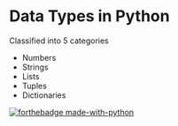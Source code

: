 # Data Types in Python

Classified into 5 categories

* Numbers
* Strings
* Lists
* Tuples
* Dictionaries

[![forthebadge made-with-python](http://ForTheBadge.com/images/badges/made-with-python.svg)](https://www.python.org/)
